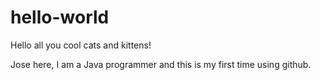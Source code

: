 # hello-world

Hello all you cool cats and kittens!

Jose here, I am a Java programmer and this is my first time using github.
